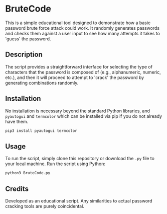 # BruteCode

This is a simple educational tool designed to demonstrate how a basic password brute force attack could work. It randomly generates passwords and checks them against a user input to see how many attempts it takes to 'guess' the password.

## Description

The script provides a straightforward interface for selecting the type of characters that the password is composed of (e.g., alphanumeric, numeric, etc.), and then it will proceed to attempt to 'crack' the password by generating combinations randomly.

## Installation

No installation is necessary beyond the standard Python libraries, and `pyautogui` and `termcolor` which can be installed via pip if you do not already have them.

```bash
pip3 install pyautogui termcolor
```

## Usage

To run the script, simply clone this repository or download the `.py` file to your local machine. Run the script using Python:

```bash
python3 BruteCode.py
```

## Credits

Developed as an educational script. Any similarities to actual password cracking tools are purely coincidental.
```

